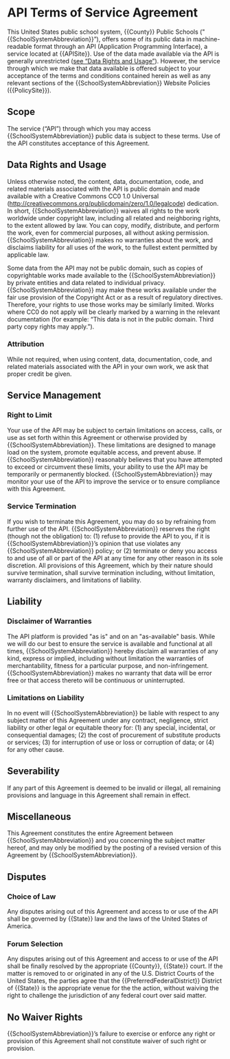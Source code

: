 # API Terms of Service Agreement

This United States public school system, {{County}} Public Schools ("{{SchoolSystemAbbreviation}}”), offers some of its public data in machine-readable format through an API (Application Programming Interface), a service located at {{APISite}}. Use of the data made available via the API is generally unrestricted ([see “Data Rights and Usage”](#data-rights-and-usage)). However, the service through which we make that data available is offered subject to your acceptance of the terms and conditions contained herein as well as any relevant sections of the {{SchoolSystemAbbreviation}} Website Policies ({{PolicySite}}).

## Scope
The service (“API”) through which you may access {{SchoolSystemAbbreviation}} public data is subject to these terms. Use of the API constitutes acceptance of this Agreement.

## Data Rights and Usage
Unless otherwise noted, the content, data, documentation, code, and related materials associated with the API is public domain and made available with a Creative Commons CC0 1.0 Universal (http://creativecommons.org/publicdomain/zero/1.0/legalcode) dedication. In short, {{SchoolSystemAbbreviation}} waives all rights to the work worldwide under copyright law, including all related and neighboring rights, to the extent allowed by law. You can copy, modify, distribute, and perform the work, even for commercial purposes, all without asking permission. {{SchoolSystemAbbreviation}} makes no warranties about the work, and disclaims liability for all uses of the work, to the fullest extent permitted by applicable law.

Some data from the API may not be public domain, such as copies of copyrightable works made available to the {{SchoolSystemAbbreviation}} by private entities and data related to individual privacy.  {{SchoolSystemAbbreviation}} may make these works available under the fair use provision of the Copyright Act or as a result of regulatory directives. Therefore, your rights to use those works may be similarly limited. Works where CC0 do not apply will be clearly marked by a warning in the relevant documentation (for example: “This data is not in the public domain. Third party copy rights may apply.”).

### Attribution
While not required, when using content, data, documentation, code, and related materials associated with the API in your own work, we ask that proper credit be given.

## Service Management

### Right to Limit
Your use of the API may be subject to certain limitations on access, calls, or use as set forth within this Agreement or otherwise provided by {{SchoolSystemAbbreviation}}. These limitations are designed to manage load on the system, promote equitable access, and prevent abuse. If {{SchoolSystemAbbreviation}} reasonably believes that you have attempted to exceed or circumvent these limits, your ability to use the API may be temporarily or permanently blocked. {{SchoolSystemAbbreviation}} may monitor your use of the API to improve the service or to ensure compliance with this Agreement.

### Service Termination
If you wish to terminate this Agreement, you may do so by refraining from further use of the API. {{SchoolSystemAbbreviation}} reserves the right (though not the obligation) to: (1) refuse to provide the API to you, if it is {{SchoolSystemAbbreviation}}’s opinion that use violates any {{SchoolSystemAbbreviation}} policy; or (2) terminate or deny you access to and use of all or part of the API at any time for any other reason in its sole discretion. All provisions of this Agreement, which by their nature should survive termination, shall survive termination including, without limitation, warranty disclaimers, and limitations of liability.

## Liability

### Disclaimer of Warranties
The API platform is provided "as is" and on an "as-available" basis. While we will do our best to ensure the service is available and functional at all times, {{SchoolSystemAbbreviation}} hereby disclaim all warranties of any kind, express or implied, including without limitation the warranties of merchantability, fitness for a particular purpose, and non-infringement. {{SchoolSystemAbbreviation}} makes no warranty that data will be error free or that access thereto will be continuous or uninterrupted.

### Limitations on Liability
In no event will {{SchoolSystemAbbreviation}} be liable with respect to any subject matter of this Agreement under any contract, negligence, strict liability or other legal or equitable theory for: (1) any special, incidental, or consequential damages; (2) the cost of procurement of substitute products or services; (3) for interruption of use or loss or corruption of data; or (4) for any other cause.

## Severability
If any part of this Agreement is deemed to be invalid or illegal, all remaining provisions and language in this Agreement shall remain in effect.

## Miscellaneous
This Agreement constitutes the entire Agreement between {{SchoolSystemAbbreviation}} and you concerning the subject matter hereof, and may only be modified by the posting of a revised version of this Agreement by {{SchoolSystemAbbreviation}}.

## Disputes

### Choice of Law
Any disputes arising out of this Agreement and access to or use of the API shall be governed by {{State}} law and the laws of the United States of America.

### Forum Selection
Any disputes arising out of this Agreement and access to or use of the API shall be finally resolved by the appropriate {{County}}, {{State}} court. If the matter is removed to or originated in any of the U.S. District Courts of the United States, the parties agree that the {{PreferredFederalDistrict}} District of {{State}} is the appropriate venue for the the action, without waiving the right to challenge the jurisdiction of any federal court over said matter.

## No Waiver Rights
{{SchoolSystemAbbreviation}}’s failure to exercise or enforce any right or provision of this Agreement shall not constitute waiver of such right or provision.
